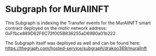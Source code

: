 # Subgraph for MurAllNFT 
This Subgraph is indexing the Transfer events for the MurAllNFT smart contract deployed on the *matic* network address: 0xFfbce889D62F6C73f005B836255aD69B0a01b222

The Subgraph itself was deployed as well and can be found here: https://thegraph.com/hosted-service/subgraph/drakoo369/murallnft